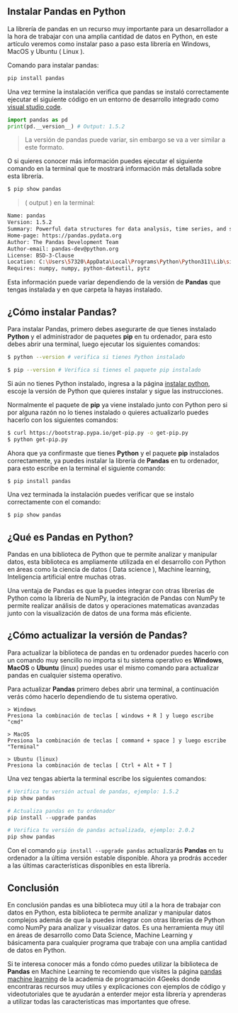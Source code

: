 ## Instalar Pandas en Python

La librería de pandas en un recurso muy importante para un desarrollador a la hora de trabajar con una amplia cantidad de datos en Python, en este artículo veremos como instalar paso a paso esta librería en Windows, MacOS y Ubuntu ( Linux ).

Comando para instalar pandas:
```bash
pip install pandas
```

Una vez termine la instalación verifica que pandas se instaló correctamente ejecutar el siguiente código en un entorno de desarrollo integrado como [visual studio code](https://code.visualstudio.com/docs).

```py
import pandas as pd
print(pd.__version__) # Output: 1.5.2
```

> La versión de pandas puede variar, sin embargo se va a ver similar a este formato.

O si quieres conocer más información puedes ejecutar el siguiente comando en la terminal que te mostrará información más detallada sobre esta librería.

```bash
$ pip show pandas
```

> ( output ) en la terminal:


```bash
Name: pandas
Version: 1.5.2
Summary: Powerful data structures for data analysis, time series, and statistics
Home-page: https://pandas.pydata.org
Author: The Pandas Development Team
Author-email: pandas-dev@python.org
License: BSD-3-Clause
Location: C:\Users\57320\AppData\Local\Programs\Python\Python311\Lib\site-packages
Requires: numpy, numpy, python-dateutil, pytz
```

Esta información puede variar dependiendo de la versión de **Pandas** que tengas instalada y en que carpeta la hayas instalado.

## ¿Cómo instalar Pandas?

Para instalar Pandas, primero debes asegurarte de que tienes instalado **Python** y el administrador de paquetes **pip** en tu ordenador, para esto debes abrir una terminal, luego ejecutar los siguientes comandos:

```bash
$ python --version # verifica si tienes Python instalado

$ pip --version # Verifica si tienes el paquete pip instalado
```

Si aún no tienes Python instalado, ingresa a la página [instalar python](https://www.python.org/downloads/), escoje la versión de Python que quieres instalar y sigue las instrucciones.

Normalmente el paquete de **pip** ya viene instalado junto con Python pero si por alguna razón no lo tienes instalado o quieres actualizarlo puedes hacerlo con los siguientes comandos: 

```bash
$ curl https://bootstrap.pypa.io/get-pip.py -o get-pip.py
$ python get-pip.py
```

Ahora que ya confirmaste que tienes **Python** y el paquete **pip** instalados correctamente, ya puedes instalar la librería de **Pandas** en tu ordenador, para esto escribe en la terminal el siguiente comando:

```bash
$ pip install pandas
```

Una vez terminada la instalación puedes verificar que se instalo correctamente con el comando:

```bash
$ pip show pandas
```

## ¿Qué es Pandas en Python?

Pandas en una biblioteca de Python que te permite analizar y manipular datos, esta biblioteca es ampliamente utilizada en el desarrollo con Python en áreas como la ciencia de datos ( Data science ), Machine learning, Inteligencia artificial entre muchas otras. 

Una ventaja de Pandas es que la puedes integrar con otras librerías de Python como la librería de NumPy, la integración de Pandas con NumPy te permite realizar análisis de datos y operaciones matematicas avanzadas junto con la visualización de datos de una forma más eficiente.

## ¿Cómo actualizar la versión de Pandas?

Para actualizar la biblioteca de pandas en tu ordenador puedes hacerlo con un comando muy sencillo no importa si tu sistema operativo es **Windows**, **MacOS** o **Ubuntu** (linux) puedes usar el mismo comando para actualizar pandas en cualquier sistema operativo.

Para actualizar **Pandas** primero debes abrir una terminal, a continuación verás cómo hacerlo dependiendo de tu sistema operativo.

```
> Windows
Presiona la combinación de teclas [ windows + R ] y luego escribe "cmd"

> MacOS
Presiona la combinación de teclas [ command + space ] y luego escribe "Terminal"

> Ubuntu (linux)
Presiona la combinación de teclas [ Ctrl + Alt + T ]
```

Una vez tengas abierta la terminal escribe los siguientes comandos:

```py
# Verifica tu versión actual de pandas, ejemplo: 1.5.2
pip show pandas

# Actualiza pandas en tu ordenador
pip install --upgrade pandas

# Verifica tu versión de pandas actualizada, ejemplo: 2.0.2
pip show pandas
```

Con el comando `pip install --upgrade pandas` actualizarás **Pandas** en tu ordenador a la última versión estable disponible. Ahora ya prodrás acceder a las últimas características disponibles en esta librería.

## Conclusión

En conclusión pandas es una biblioteca muy útil a la hora de trabajar con datos en Python, esta biblioteca te permite analizar y manipular datos complejos además de que la puedes integrar con otras librerías de Python como NumPy para analizar y visualizar datos. Es una herramienta muy útil en áreas de desarrollo como Data Science, Machine Learning y básicamenta para cualquier programa que trabaje con una amplia cantidad de datos en Python.

Si te interesa conocer más a fondo cómo puedes utilizar la biblioteca de **Pandas** en Machine Learning te recomiendo que visites la página [pandas machine learning](https://4geeks.com/es/interactive-exercise/tutorial-pandas-para-machine-learning) de la academia de programación 4Geeks donde encontraras recursos muy utiles y explicaciones con ejemplos de código y videotutoriales que te ayudarán a enterder mejor esta librería y aprenderas a utilizar todas las caracteristicas mas importantes que ofrese.

